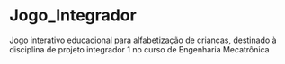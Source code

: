 # Jogo_Integrador
Jogo interativo educacional para alfabetização de crianças, destinado à disciplina de projeto integrador 1 no curso de Engenharia Mecatrônica
